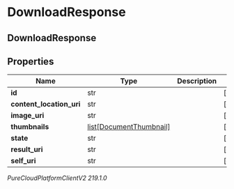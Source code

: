 # DownloadResponse

## DownloadResponse

## Properties

|Name | Type | Description | Notes|
|------------ | ------------- | ------------- | -------------|
| **id** | str |  | [optional] |
| **content_location_uri** | str |  | [optional] |
| **image_uri** | str |  | [optional] |
| **thumbnails** | [list[DocumentThumbnail]](DocumentThumbnail) |  | [optional] |
| **state** | str |  | [optional] |
| **result_uri** | str |  | [optional] |
| **self_uri** | str |  | [optional] |



_PureCloudPlatformClientV2 219.1.0_
